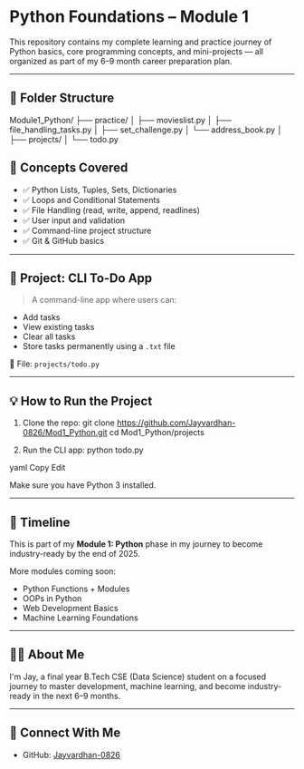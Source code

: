 # Python Foundations – Module 1

This repository contains my complete learning and practice journey of Python basics, core programming concepts, and mini-projects — all organized as part of my 6–9 month career preparation plan.

---

## 📁 Folder Structure

Module1_Python/
├── practice/
│ ├── movieslist.py
│ ├── file_handling_tasks.py
│ ├── set_challenge.py
│ └── address_book.py
│
├── projects/
│ └── todo.py


## 🧠 Concepts Covered

- ✅ Python Lists, Tuples, Sets, Dictionaries
- ✅ Loops and Conditional Statements
- ✅ File Handling (read, write, append, readlines)
- ✅ User input and validation
- ✅ Command-line project structure
- ✅ Git & GitHub basics

---

## 📌 Project: CLI To-Do App

> A command-line app where users can:
- Add tasks
- View existing tasks
- Clear all tasks
- Store tasks permanently using a `.txt` file

📁 File: `projects/todo.py`

---

## 💡 How to Run the Project

1. Clone the repo:
git clone https://github.com/Jayvardhan-0826/Mod1_Python.git
cd Mod1_Python/projects


2. Run the CLI app:
python todo.py

yaml
Copy
Edit

Make sure you have Python 3 installed.

---

## 📅 Timeline

This is part of my **Module 1: Python** phase in my journey to become industry-ready by the end of 2025.

More modules coming soon:
- Python Functions + Modules
- OOPs in Python
- Web Development Basics
- Machine Learning Foundations

---

## 🙋‍♂️ About Me

I'm Jay, a final year B.Tech CSE (Data Science) student on a focused journey to master development, machine learning, and become industry-ready in the next 6–9 months.

---

## 🔗 Connect With Me

- GitHub: [Jayvardhan-0826](https://github.com/Jayvardhan-0826)
